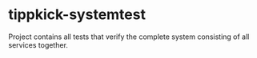 # tippkick-systemtest

Project contains all tests that verify the complete system consisting of all services together.